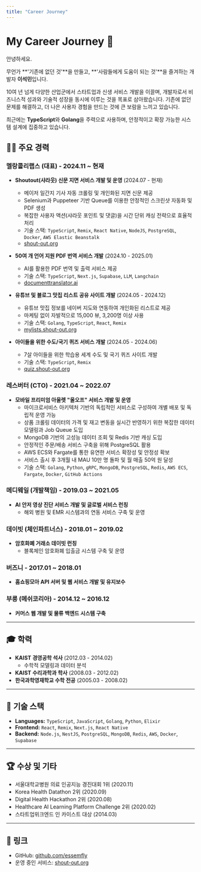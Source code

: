 ```yaml
---
title: "Career Journey"
---
```


# My Career Journey 🚀

안녕하세요. 

무언가 **'기존에 없던 것'**을 만들고, **'사람들에게 도움이 되는 것'**을 즐겨하는 개발자 **이석민**입니다.

10여 년 넘게 다양한 산업군에서 스타트업과 신생 서비스 개발을 이끌며, 개발자로서 비즈니스적 성과와 기술적 성장을 동시에 이루는 것을 목표로 삼아왔습니다. 기존에 없던 문제를 해결하고, 더 나은 사용자 경험을 만드는 것에 큰 보람을 느끼고 있습니다.

최근에는 **TypeScript**와 **Golang**을 주력으로 사용하며, 안정적이고 확장 가능한 시스템 설계에 집중하고 있습니다.

## 👨‍💻 주요 경력

### **멜랑콜리랩스 (대표)** - 2024.11 ~ 현재

- **Shoutout(샤라웃) 신문 지면 서비스 개발 및 운영** (2024.07 - 현재)
  - 메이저 일간지 기사 자동 크롤링 및 개인화된 지면 신문 제공
  - Selenium과 Puppeteer 기반 Queue를 이용한 안정적인 스크린샷 자동화 및 PDF 생성
  - 복잡한 사용자 액션(샤라웃 포인트 및 댓글)을 시간 단위 캐싱 전략으로 효율적 처리
  - 기술 스택: `TypeScript`, `Remix`, `React Native`, `NodeJS`, `PostgreSQL`, `Docker`, `AWS Elastic Beanstalk`
  - [shout-out.org](https://shout-out.org)

- **50여 개 언어 지원 PDF 번역 서비스 개발** (2024.10 - 2025.01)
  - AI를 활용한 PDF 번역 및 출력 서비스 제공
  - 기술 스택: `TypeScript`, `Next.js`, `Supabase`, `LLM`, `Langchain`
  - [documenttranslator.ai](https://app.documenttranslator.ai/)

- **유튜브 및 블로그 맛집 리스트 공유 사이트 개발** (2024.05 - 2024.12)
  - 유튜브 맛집 정보를 네이버 지도와 연동하여 개인화된 리스트로 제공
  - 마케팅 없이 자발적으로 15,000 뷰, 3,200명 이상 사용
  - 기술 스택: `Golang`, `TypeScript`, `React`, `Remix`
  - [mylists.shout-out.org](https://mylists.shout-out.org/)

- **아이들을 위한 수도/국기 퀴즈 서비스 개발** (2024.05 - 2024.06)
  - 7살 아이들을 위한 학습용 세계 수도 및 국기 퀴즈 사이트 개발
  - 기술 스택: `TypeScript`, `Remix`
  - [quiz.shout-out.org](https://quiz.shout-out.org/theme/country)

### **레스버터 (CTO)** - 2021.04 ~ 2022.07

- **모바일 프리미엄 아울렛 "올오프" 서비스 개발 및 운영**
  - 마이크로서비스 아키텍처 기반의 독립적인 서비스로 구성하여 개별 배포 및 독립적 운영 가능
  - 상품 크롤링 데이터의 가격 및 재고 변동을 실시간 반영하기 위한 복잡한 데이터 모델링과 Job Queue 도입
  - MongoDB 기반의 고성능 데이터 조회 및 Redis 기반 캐싱 도입
  - 안정적인 주문/배송 서비스 구축을 위해 PostgreSQL 활용
  - AWS ECS와 Fargate를 통한 유연한 서비스 확장성 및 안정성 확보
  - 서비스 출시 후 3개월 내 MAU 10만 명 돌파 및 월 매출 50억 원 달성
  - 기술 스택: `Golang`, `Python`, `gRPC`, `MongoDB`, `PostgreSQL`, `Redis`, `AWS ECS`, `Fargate`, `Docker`, `GitHub Actions`

### **메디웨일 (개발책임)** - 2019.03 ~ 2021.05
- **AI 안저 영상 진단 서비스 개발 및 글로벌 서비스 런칭**
  - 해외 병원 및 EMR 시스템과의 연동 서비스 구축 및 운영

### **데이빗 (체인파트너스)** - 2018.01 ~ 2019.02
- **암호화폐 거래소 데이빗 런칭**
  - 블록체인 암호화폐 입출금 시스템 구축 및 운영

### **버즈니** - 2017.01 ~ 2018.01
- **홈쇼핑모아 API 서버 및 웹 서비스 개발 및 유지보수**

### **부릉 (메쉬코리아)** - 2014.12 ~ 2016.12
- **커머스 웹 개발 및 물류 백엔드 시스템 구축**

---

## 🎓 학력

- **KAIST 경영공학 석사** (2012.03 - 2014.02)
  - 수학적 모델링과 데이터 분석
- **KAIST 수리과학과 학사** (2008.03 - 2012.02)
- **한국과학영재학교 수학 전공** (2005.03 - 2008.02)

---

## 🔧 기술 스택

- **Languages:** `TypeScript`, `JavaScript`, `Golang`, `Python`, `Elixir`
- **Frontend:** `React`, `Remix`, `Next.js`, `React Native`
- **Backend:** `Node.js`, `NestJS`, `PostgreSQL`, `MongoDB`, `Redis`, `AWS`, `Docker`, `Supabase`

---

## 🏆 수상 및 기타

- 서울대학교병원 의료 인공지능 경진대회 1위 (2020.11)
- Korea Health Datathon 2위 (2020.09)
- Digital Health Hackathon 2위 (2020.08)
- Healthcare AI Learning Platform Challenge 2위 (2020.02)
- 스타트업위크엔드 인 카이스트 대상 (2014.03)

---

## 🔗 링크

- GitHub: [github.com/essemfly](https://github.com/essemfly)
- 운영 중인 서비스: [shout-out.org](https://shout-out.org)
